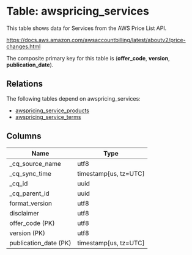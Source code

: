 # Table: awspricing_services

This table shows data for Services from the AWS Price List API.

https://docs.aws.amazon.com/awsaccountbilling/latest/aboutv2/price-changes.html

The composite primary key for this table is (**offer_code**, **version**, **publication_date**).

## Relations

The following tables depend on awspricing_services:
  - [awspricing_service_products](awspricing_service_products)
  - [awspricing_service_terms](awspricing_service_terms)

## Columns

| Name          | Type          |
| ------------- | ------------- |
|_cq_source_name|utf8|
|_cq_sync_time|timestamp[us, tz=UTC]|
|_cq_id|uuid|
|_cq_parent_id|uuid|
|format_version|utf8|
|disclaimer|utf8|
|offer_code (PK)|utf8|
|version (PK)|utf8|
|publication_date (PK)|timestamp[us, tz=UTC]|